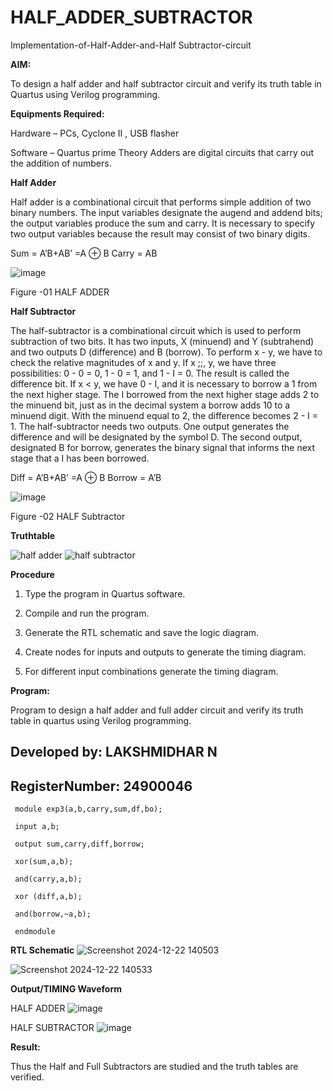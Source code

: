 # HALF_ADDER_SUBTRACTOR

Implementation-of-Half-Adder-and-Half Subtractor-circuit

**AIM:**

To design a half adder and half subtractor circuit and verify its truth table in Quartus using Verilog programming.

**Equipments Required:**

Hardware – PCs, Cyclone II , USB flasher 

Software – Quartus prime Theory Adders are digital circuits that carry out the addition of numbers.

**Half Adder**

Half adder is a combinational circuit that performs simple addition of two binary numbers. The input variables designate the augend and addend bits; the output variables produce the sum and carry. It is necessary to specify two output variables because the result may consist of two binary digits.

Sum = A’B+AB’ =A ⊕ B Carry = AB

![image](https://github.com/naavaneetha/HALF_ADDER_SUBTRACTOR/assets/154305477/bd4a0b2c-cdbc-4184-ab08-81578f121e1f)

Figure -01 HALF ADDER

**Half Subtractor**

The half-subtractor is a combinational circuit which is used to perform subtraction of two bits. It has two inputs, X (minuend) and Y (subtrahend) and two outputs D (difference) and B (borrow). To perform x - y, we have to check the relative magnitudes of x and y. If x ;;, y, we have three possibilities: 0 - 0 = 0, 1 - 0 = 1, and 1 - I = 0. The result is called the difference bit. If x < y, we have 0 - I, and it is necessary to borrow a 1 from the next higher stage. The I borrowed from the next higher stage adds 2 to the minuend bit, just as in the decimal system a borrow adds 10 to a minuend digit. With the minuend equal to 2, the difference becomes 2 - I = 1. The half-subtractor needs two outputs. One output generates the difference and will be designated by the symbol D. The second output, designated B for borrow, generates the binary signal that informs the next stage that a I has been borrowed. 

Diff = A’B+AB’ =A ⊕ B
Borrow = A’B

 ![image](https://github.com/naavaneetha/HALF_ADDER_SUBTRACTOR/assets/154305477/d76b099c-513f-4e7c-843a-e2fd028a531a)

Figure -02 HALF Subtractor

**Truthtable**

![half adder](https://github.com/user-attachments/assets/49ca9b44-6131-4cf9-8eb4-ce1698f1aa56)
![half subtractor](https://github.com/user-attachments/assets/a0948617-084f-4cc4-89c1-d9299fcd1346)

**Procedure**

1.	Type the program in Quartus software.

2.	Compile and run the program.

3.	Generate the RTL schematic and save the logic diagram.

4.	Create nodes for inputs and outputs to generate the timing diagram.

5.	For different input combinations generate the timing diagram.


**Program:**

Program to design a half adder and full adder circuit and verify its truth table in quartus using Verilog programming.

## Developed by: LAKSHMIDHAR  N 
## RegisterNumber: 24900046

     module exp3(a,b,carry,sum,df,bo);
     
     input a,b;
     
     output sum,carry,diff,borrow;
     
     xor(sum,a,b);
     
     and(carry,a,b);
     
     xor (diff,a,b);
     
     and(borrow,~a,b);
     
     endmodule

**RTL Schematic**
![Screenshot 2024-12-22 140503](https://github.com/user-attachments/assets/67efe4a1-8595-4f39-a1af-7def829b0830)

![Screenshot 2024-12-22 140533](https://github.com/user-attachments/assets/eac1daf5-5767-48a0-b91a-c5b37788f0ce)

**Output/TIMING Waveform**

HALF ADDER
![image](https://github.com/user-attachments/assets/1273e87c-30c3-45ad-8db1-4bf5d0ca840b)

HALF SUBTRACTOR
![image](https://github.com/user-attachments/assets/1b38fdd2-6bc4-4892-b624-4a7887b74bc0)

**Result:**

Thus the Half and Full Subtractors are studied and the truth tables are verified.
